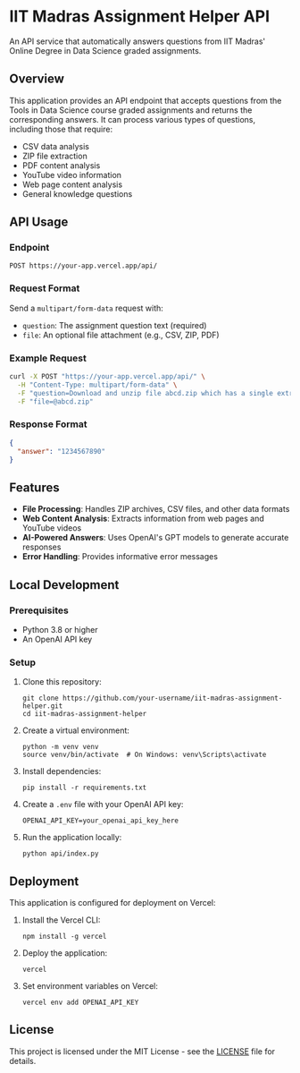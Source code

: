 # IIT Madras Assignment Helper API

An API service that automatically answers questions from IIT Madras' Online Degree in Data Science graded assignments.

## Overview

This application provides an API endpoint that accepts questions from the Tools in Data Science course graded assignments and returns the corresponding answers. It can process various types of questions, including those that require:

- CSV data analysis
- ZIP file extraction
- PDF content analysis
- YouTube video information
- Web page content analysis
- General knowledge questions

## API Usage

### Endpoint

```
POST https://your-app.vercel.app/api/
```

### Request Format

Send a `multipart/form-data` request with:

- `question`: The assignment question text (required)
- `file`: An optional file attachment (e.g., CSV, ZIP, PDF)

### Example Request

```bash
curl -X POST "https://your-app.vercel.app/api/" \
  -H "Content-Type: multipart/form-data" \
  -F "question=Download and unzip file abcd.zip which has a single extract.csv file inside. What is the value in the 'answer' column of the CSV file?" \
  -F "file=@abcd.zip"
```

### Response Format

```json
{
  "answer": "1234567890"
}
```

## Features

- **File Processing**: Handles ZIP archives, CSV files, and other data formats
- **Web Content Analysis**: Extracts information from web pages and YouTube videos
- **AI-Powered Answers**: Uses OpenAI's GPT models to generate accurate responses
- **Error Handling**: Provides informative error messages

## Local Development

### Prerequisites

- Python 3.8 or higher
- An OpenAI API key

### Setup

1. Clone this repository:
   ```
   git clone https://github.com/your-username/iit-madras-assignment-helper.git
   cd iit-madras-assignment-helper
   ```

2. Create a virtual environment:
   ```
   python -m venv venv
   source venv/bin/activate  # On Windows: venv\Scripts\activate
   ```

3. Install dependencies:
   ```
   pip install -r requirements.txt
   ```

4. Create a `.env` file with your OpenAI API key:
   ```
   OPENAI_API_KEY=your_openai_api_key_here
   ```

5. Run the application locally:
   ```
   python api/index.py
   ```

## Deployment

This application is configured for deployment on Vercel:

1. Install the Vercel CLI:
   ```
   npm install -g vercel
   ```

2. Deploy the application:
   ```
   vercel
   ```

3. Set environment variables on Vercel:
   ```
   vercel env add OPENAI_API_KEY
   ```

## License

This project is licensed under the MIT License - see the [LICENSE](LICENSE) file for details.
